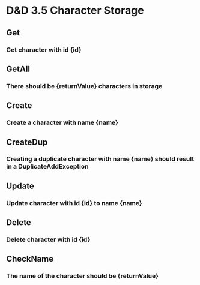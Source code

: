 # D&D 3.5 Character Storage

## Get
### Get character with id {id}

## GetAll
### There should be {returnValue} characters in storage

## Create
### Create a character with name {name}

## CreateDup
### Creating a duplicate character with name {name} should result in a DuplicateAddException

## Update
### Update character with id {id} to name {name}

## Delete
### Delete character with id {id}

## CheckName
### The name of the character should be {returnValue}